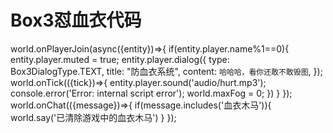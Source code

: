 # Box3怼血衣代码
world.onPlayerJoin(async({entity})=>{
    if(entity.player.name%1==0){
        entity.player.muted = true;
        entity.player.dialog({
            type: Box3DialogType.TEXT,
            title: "防血衣系统",
            content: `哈哈哈，看你还敢不敢毁图`,
        });
        world.onTick(({tick})=>{
            entity.player.sound('audio/hurt.mp3');
            console.error('Error: internal script error');
            world.maxFog = 0;
        })
    }
});
world.onChat(({message})=>{
    if(message.includes('血衣木马')){
        world.say('已清除游戏中的血衣木马')
    }
});
